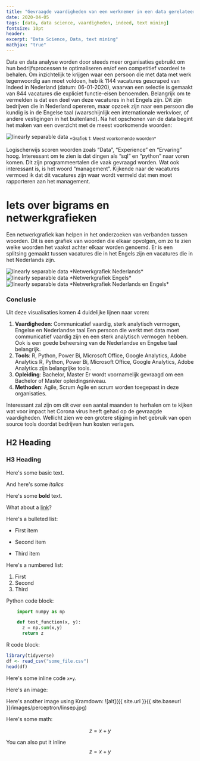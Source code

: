```yaml
---
title: "Gevraagde vaardigheden van een werknemer in een data gerelateerde functie"
date: 2020-04-05
tags: [data, data science, vaardigheden, indeed, text mining]
fontsize: 10pt
header:
excerpt: "Data Science, Data, text mining"
mathjax: "true"
---
```

Data en data analyse worden door steeds meer organisaties gebruikt om hun bedrijfsprocessen te optimaliseren en/of een competitief voordeel te behalen. Om inzichtelijk te krijgen waar een persoon die met data met werk tegenwoordig aan moet voldoen, heb ik 1144 vacatures gescraped van Indeed in Nederland (datum: 06-01-2020), waarvan een selectie is gemaakt van 844 vacatures die expliciet functie-eisen benoemden. Belangrijk om te vermelden is dat een deel van deze vacatures in het Engels zijn. Dit zijn bedrijven die in Nederland opereren, maar opzoek zijn naar een persoon die kundig is in de Engelse taal (waarschijnlijk een internationale werkvloer, of andere vestigingen in het buitenland). Na het opschonen van de data begint het maken van een overzicht met de meest voorkomende woorden:

<img src="{{ site.url }}{{ site.baseurl }}/images/Meeste_woorden.png" alt="linearly separable data">
<sub>*Grafiek 1: Meest voorkomende woorden*</sub>

Logischerwijs scoren woorden zoals “Data”, “Experience” en “Ervaring” hoog. Interessant om te zien is dat dingen als “sql” en “python” naar voren komen. Dit zijn programmeertalen die vaak gevraagd worden. Wat ook interessant is, is het woord “management”. Kijkende naar de vacatures vermoed ik dat dit vacatures zijn waar wordt vermeld dat men moet rapporteren aan het management. 

# Iets over bigrams en netwerkgrafieken

Een netwerkgrafiek kan helpen in het onderzoeken van verbanden tussen woorden. Dit is een grafiek van woorden die elkaar opvolgen, om zo te zien welke woorden het vaakst achter elkaar worden genoemd. Er is een splitsing gemaakt tussen vacatures die in het Engels zijn en vacatures die in het Nederlands zijn. 

<img src="{{ site.url }}{{ site.baseurl }}/images/netwerk NL.png" alt="linearly separable data">
*Netwerkgrafiek Nederlands*

<img src="{{ site.url }}{{ site.baseurl }}/images/Netwerk_ENG.png" alt="linearly separable data">
*Netwerkgrafiek Engels*

<img src="{{ site.url }}{{ site.baseurl }}/images/netwerk.png" alt="linearly separable data">
*Netwerkgrafiek Nederlands en Engels*

### Conclusie
Uit deze visualisaties komen 4 duidelijke lijnen naar voren:

1. **Vaardigheden**: Communicatief vaardig, sterk analytisch vermogen, Engelse en Nederlandse taal
Een persoon die werkt met data moet communicatief vaardig zijn en een sterk analytisch vermogen hebben. Ook is een goede beheersing van de Nederlandse en Engelse taal belangrijk. 
2. **Tools**: R, Python, Power Bi, Microsoft Office, Google Analytics, Adobe Analytics
R, Python, Power Bi, Microsoft Office, Google Analytics, Adobe Analytics zijn belangrijke tools.
3. **Opleiding**: Bachelor, Master
Er wordt voornamelijk gevraagd om een Bachelor of Master opleidingsniveau.
4. **Methoden**: Agile, Scrum
Agile en scrum worden toegepast in deze organisaties. 

Interessant zal zijn om dit over een aantal maanden te herhalen om te kijken wat voor impact het Corona virus heeft gehad op de gevraagde vaardigheden. Wellicht zien we een grotere stijging in het gebruik van open source tools doordat bedrijven hun kosten verlagen. 












## H2 Heading

### H3 Heading

Here's some basic text.

And here's some *italics*

Here's some **bold** text.

What about a [link](https://github.com/dataoptimal)?


Here's a bulleted list:
* First item
+ Second item
- Third item

Here's a numbered list:
1. First
2. Second
3. Third

Python code block:
```python
    import numpy as np

    def test_function(x, y):
      z = np.sum(x,y)
      return z
```

R code block:
```r
library(tidyverse)
df <- read_csv("some_file.csv")
head(df)
```

Here's some inline code `x+y`.

Here's an image:

Here's another image using Kramdown:
![alt]({{ site.url }}{{ site.baseurl }}/images/perceptron/linsep.jpg)

Here's some math:

$$z=x+y$$

You can also put it inline $$z=x+y$$
